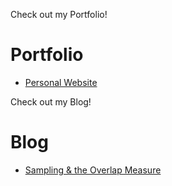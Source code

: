 Check out my Portfolio!

# Portfolio
<ul>
    <li><a href="/docs/Portfolio/2025-06-10-portfolio-website-blog.md">Personal Website </a></li>
</ul>

Check out my Blog!

# Blog
<ul>
    <li><a href="/docs/Blog/Sampling/2025-05-28-sampling.md">Sampling & the Overlap Measure</a></li>
</ul>